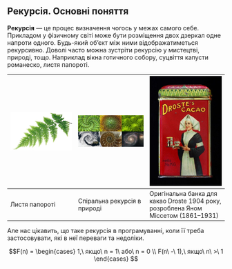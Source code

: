 ## Рекурсія. Основні поняття
**Рекурсія** — це процес визначення чогось у межах самого себе. Прикладом у фізичному світі може
бути розміщення двох дзеркал одне напроти одного. Будь-який об’єкт між ними відображатиметься 
рекурсивно. Доволі часто можна зустріти рекурсію у мистецтві, природі, тощо. Наприклад вікна готичного собору, 
суцвіття капусти романеско, листя папороті.  

| ![Підпис 1](image_papor.png) | ![Підпис 2](05003vbf-cd06-593x290.jpg) | ![Підпис 3](05003vb9-8c8d-509x773.jpg) |
|------------------------------|----------------------------------------|----------------|
| Листя папороті               | Спіральна рекурсія в природі           | Оригінальна банка для какао Droste 1904 року, розроблена Яном Міссетом (1861–1931)       |







Але нас цікавить, що таке рекурсія в програмуванні, 
коли її треба застосовувати, які в неї переваги та недоліки.

$$F(n) = \begin{cases} 
1,\ якщо\  n = 1\  або\ n = 0 \\  
F(n\ -\ 1),\ якщо\  n\ >\ 1 
\end{cases}
$$
